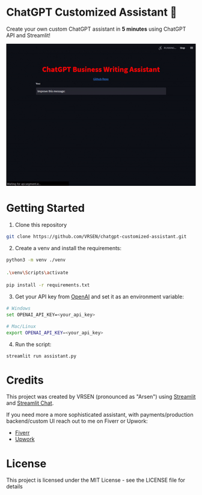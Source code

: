 # ChatGPT Customized Assistant 🤖
Create your own custom ChatGPT assistant in **5 minutes** using ChatGPT API and Streamlit!  


![ChatGPT Customized Assistant](assets/chatgpt-customized-assistant-demo.gif)

# Getting Started
1. Clone this repository
```bash
git clone https://github.com/VRSEN/chatgpt-customized-assistant.git
```
2. Create a venv and install the requirements:
```bash
python3 -m venv ./venv

.\venv\Scripts\activate

pip install -r requirements.txt
```
3. Get your API key from [OpenAI](https://platform.openai.com/account/api-keys) and set it as an environment variable:
```bash
# Windows
set OPENAI_API_KEY=<your_api_key>
```
```bash
# Mac/Linux
export OPENAI_API_KEY=<your_api_key>
```
4. Run the script:
```bash
streamlit run assistant.py
```

# Credits
This project was created by VRSEN (pronounced as "Arsen") using [Streamlit](https://streamlit.io/) 
and [Streamlit Chat](https://github.com/AI-Yash/st-chat).

If you need more a more sophisticated assistant, with payments/production backend/custom UI reach out to me on Fiverr or Upwork:
- [Fiverr](https://www.fiverr.com/arseny9795)
- [Upwork](https://www.upwork.com/freelancers/~01214517c56834a591)

# License
This project is licensed under the MIT License - see the LICENSE file for details
